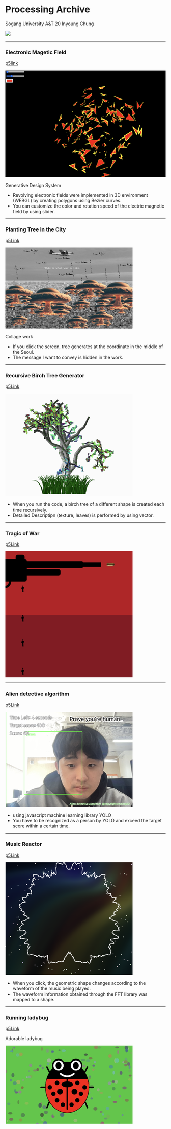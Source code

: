 # Processing Archive



<p>Sogang University A&T 20 Inyoung Chung</p>

<img src="https://img.shields.io/badge/p5.js-ED225D?style=for-the-badge&logo=p5dotjs&logoColor=white">

---

### Electronic Magetic Field

[p5link](https://editor.p5js.org/rmdnps10/sketches/9NCmgClhr)

<img src="./electronic-magnetic-field/electronic.png">

Generative Design System

- Revolving electronic fields were implemented in 3D environment (WEBGL) by creating polygons using Bezier curves.
- You can customize the color and rotation speed of the electric magnetic field by using slider.


---

### Planting Tree in the City

[p5Link](https://editor.p5js.org/rmdnps10/sketches/2YKfRS5fb)

<img src="./Planting Tree//assets/planting_tree.png" width="400px">

Collage work

- If you click the screen, tree generates at the coordinate in the middle of the Seoul.
- The message I want to convey is hidden in the work.

---

### Recursive Birch Tree Generator

[p5Link](https://editor.p5js.org/rmdnps10/sketches/xBod-ihS9)

<img src="./birch-tree/birchtree.png" width="400px">

- When you run the code, a birch tree of a different shape is created each time recursively.
- Detailed Descriptipn (texture, leaves) is performed by using vector.

---

### Tragic of War

[p5Link](https://editor.p5js.org/rmdnps10/sketches/mcG2dzSXW)

<img src="./tragic-of-war/tragicofwar.png" width="400px">

---

### Alien detective algorithm

[p5Link](https://editor.p5js.org/rmdnps10/sketches/WDcQzZWnd)

<img src="./alien-detective-algorithm/aliendetectivealgorithm.png" width="400px">

- using javascript machine learning library YOLO
- You have to be recognized as a person by YOLO and exceed the target score within a certain time. 

---

### Music Reactor

[p5Link](https://editor.p5js.org/rmdnps10/sketches/-oGeTIphM)

<img src="./music-reactor/musicreactor.png" width="400px">

- When you click, the geometric shape changes according to the waveform of the music being played.
- The waveform information obtained through the FFT library was mapped to a shape.

---

### Running ladybug

[p5Link](https://editor.p5js.org/rmdnps10/sketches/lhDJCPYIT)

Adorable ladybug

<img src="./ladybug/ladybug.png" width="400px">
